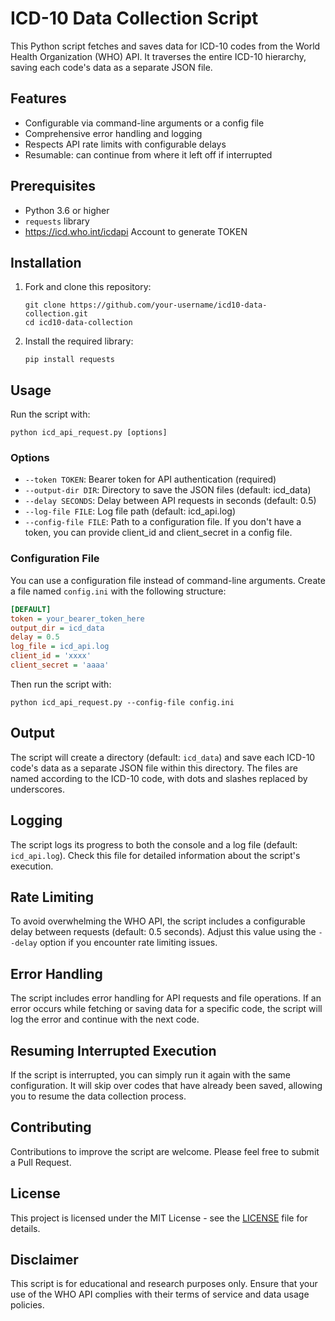 # ICD-10 Data Collection Script

This Python script fetches and saves data for ICD-10 codes from the World Health Organization (WHO) API.
It traverses the entire ICD-10 hierarchy, saving each code's data as a separate JSON file.

## Features

- Configurable via command-line arguments or a config file
- Comprehensive error handling and logging
- Respects API rate limits with configurable delays
- Resumable: can continue from where it left off if interrupted

## Prerequisites

- Python 3.6 or higher
- `requests` library
- https://icd.who.int/icdapi Account to generate TOKEN

## Installation

1. Fork and clone this repository:
   ```
   git clone https://github.com/your-username/icd10-data-collection.git
   cd icd10-data-collection
   ```

2. Install the required library:
   ```
   pip install requests
   ```

## Usage

Run the script with:

```
python icd_api_request.py [options]
```

### Options

- `--token TOKEN`: Bearer token for API authentication (required)
- `--output-dir DIR`: Directory to save the JSON files (default: icd_data)
- `--delay SECONDS`: Delay between API requests in seconds (default: 0.5)
- `--log-file FILE`: Log file path (default: icd_api.log)
- `--config-file FILE`: Path to a configuration file. If you don't have a token,
                        you can provide client_id and client_secret in a config file.

### Configuration File

You can use a configuration file instead of command-line arguments. Create a file named `config.ini` with the following structure:

```ini
[DEFAULT]
token = your_bearer_token_here
output_dir = icd_data
delay = 0.5
log_file = icd_api.log
client_id = 'xxxx'
client_secret = 'aaaa'
```

Then run the script with:

```
python icd_api_request.py --config-file config.ini
```

## Output

The script will create a directory (default: `icd_data`) and save each ICD-10 code's data as a separate JSON file within this directory. The files are named according to the ICD-10 code, with dots and slashes replaced by underscores.

## Logging

The script logs its progress to both the console and a log file (default: `icd_api.log`). Check this file for detailed information about the script's execution.

## Rate Limiting

To avoid overwhelming the WHO API, the script includes a configurable delay between requests (default: 0.5 seconds). Adjust this value using the `--delay` option if you encounter rate limiting issues.

## Error Handling

The script includes error handling for API requests and file operations. If an error occurs while fetching or saving data for a specific code, the script will log the error and continue with the next code.

## Resuming Interrupted Execution

If the script is interrupted, you can simply run it again with the same configuration. It will skip over codes that have already been saved, allowing you to resume the data collection process.

## Contributing

Contributions to improve the script are welcome. Please feel free to submit a Pull Request.

## License

This project is licensed under the MIT License - see the [LICENSE](LICENSE) file for details.

## Disclaimer

This script is for educational and research purposes only. Ensure that your use of the WHO API complies with their terms of service and data usage policies.
